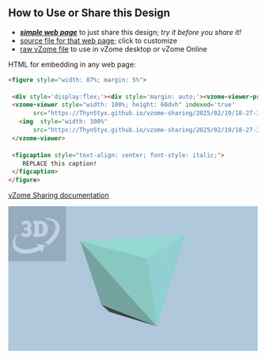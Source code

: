 
## How to Use or Share this Design

 - [***simple web page***](<https://ThynStyx.github.io/vzome-sharing/2025/02/19/18-27-38-Constructing-Triakis-Tetrahedron-with-Scenes/>) to just share this design; *try it before you share it!*
 - [source file for that web page](<https://github.com/ThynStyx/vzome-sharing/edit/main/2025/02/19/18-27-38-Constructing-Triakis-Tetrahedron-with-Scenes/index.md>); click to customize
 - [raw vZome file](<https://raw.githubusercontent.com/ThynStyx/vzome-sharing/main/2025/02/19/18-27-38-Constructing-Triakis-Tetrahedron-with-Scenes/Constructing-Triakis-Tetrahedron-with-Scenes.vZome>) to use in vZome desktop or vZome Online
 
 HTML for embedding in any web page:
 ```html
<figure style="width: 87%; margin: 5%">
  
  <div style='display:flex;'><div style='margin: auto;'><vzome-viewer-previous label='prev step'></vzome-viewer-previous><vzome-viewer-next label='next step'></vzome-viewer-next></div></div>
  <vzome-viewer style="width: 100%; height: 60dvh" indexed='true'
        src="https://ThynStyx.github.io/vzome-sharing/2025/02/19/18-27-38-Constructing-Triakis-Tetrahedron-with-Scenes/Constructing-Triakis-Tetrahedron-with-Scenes.vZome" >
    <img  style="width: 100%"
        src="https://ThynStyx.github.io/vzome-sharing/2025/02/19/18-27-38-Constructing-Triakis-Tetrahedron-with-Scenes/Constructing-Triakis-Tetrahedron-with-Scenes.png" >
  </vzome-viewer>

  <figcaption style="text-align: center; font-style: italic;">
     REPLACE this caption!
  </figcaption>
</figure>

 ```

[vZome Sharing documentation](https://vzome.github.io/vzome/sharing.html#how-it-works)

![Image](<Constructing-Triakis-Tetrahedron-with-Scenes.png>)

